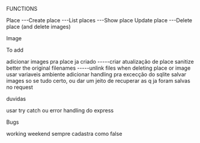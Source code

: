 FUNCTIONS

Place
---Create place
---List places
---Show place
Update place
---Delete place (and delete images)

Image

To add

adicionar images pra place ja criado
-----criar atualização de place
sanitize better the original filenames
-----unlink files when deleting place or image
usar variaveis ambiente
adicionar handling pra excecção do sqlite
salvar images so se tudo certo, ou dar um jeito de recuperar as q ja foram salvas no request

duvidas

usar try catch ou error handling do express


Bugs

working weekend sempre cadastra como false
